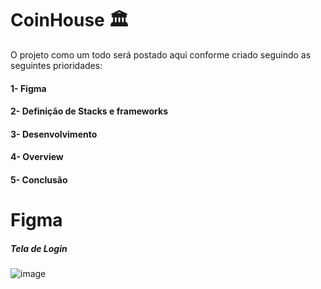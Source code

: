 # CoinHouse 🏛️
O projeto como um todo será postado aqui conforme criado seguindo as seguintes prioridades:

#### 1- Figma
#### 2- Definição de Stacks e frameworks
#### 3- Desenvolvimento
#### 4- Overview
#### 5- Conclusão

# Figma
##### Tela de Login
![image](https://user-images.githubusercontent.com/56802688/155245106-829f8138-d747-4029-8b91-9e989fe74c0c.png)
